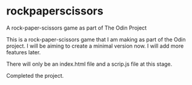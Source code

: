 # rockpaperscissors
A rock-paper-scissors game as part of The Odin Project

This is a rock-paper-scissors game that I am making as part of the Odin project. I will be aiming to create a minimal version now. I will add more features later.

There will only be an index.html file and a scrip.js file at this stage.

Completed the project.